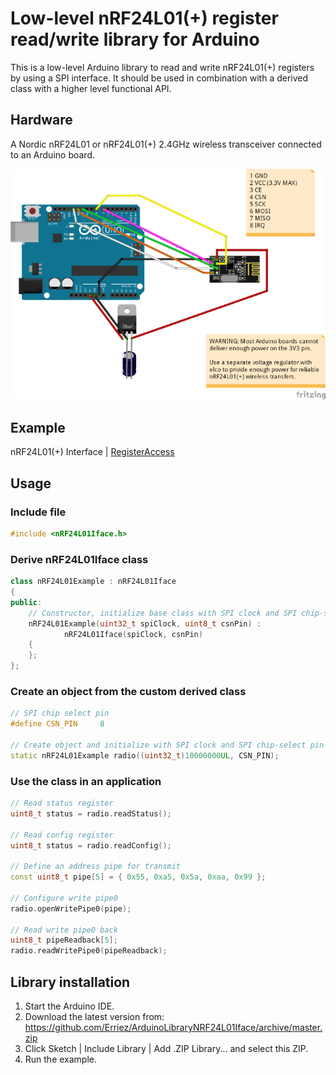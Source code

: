 # Low-level nRF24L01(+) register read/write library for Arduino

This is a low-level Arduino library to read and write nRF24L01(+) registers 
by using a SPI interface. It should be used in combination with a derived class 
with a higher level functional API.

## Hardware
A Nordic nRF24L01 or nRF24L01(+) 2.4GHz wireless transceiver connected to an 
Arduino board.

![Nordic nRF24L01(+) - Arduino UNO schematic](https://raw.githubusercontent.com/Erriez/ArduinoLibraryNRF24L01Iface/master/extras/nRF24L01_Arduino_UNO.png)

## Example
nRF24L01(+) Interface | [RegisterAccess](https://github.com/Erriez/ArduinoLibraryNRF24L01Iface/blob/master/examples/RegisterAccess/RegisterAccess.ino)

## Usage

### Include file
```c++
#include <nRF24L01Iface.h>
```

### Derive nRF24L01Iface class
```c++
class nRF24L01Example : nRF24L01Iface
{
public:
    // Constructor, initialize base class with SPI clock and SPI chip-select
    nRF24L01Example(uint32_t spiClock, uint8_t csnPin) :
            nRF24L01Iface(spiClock, csnPin)
    {
    };
};
```

### Create an object from the custom derived class
```c++
// SPI chip select pin
#define CSN_PIN     8
  
// Create object and initialize with SPI clock and SPI chip-select pin
static nRF24L01Example radio((uint32_t)10000000UL, CSN_PIN);
```

### Use the class in an application
```c++
// Read status register
uint8_t status = radio.readStatus();
  
// Read config register
uint8_t status = radio.readConfig();
  
// Define an address pipe for transmit
const uint8_t pipe[5] = { 0x55, 0xa5, 0x5a, 0xaa, 0x99 };
  
// Configure write pipe0
radio.openWritePipe0(pipe);
  
// Read write pipe0 back
uint8_t pipeReadback[5];
radio.readWritePipe0(pipeReadback);
```

## Library installation
1. Start the Arduino IDE.
2. Download the latest version from:  
   https://github.com/Erriez/ArduinoLibraryNRF24L01Iface/archive/master.zip
3. Click Sketch | Include Library | Add .ZIP Library... and select this ZIP.
5. Run the example.
